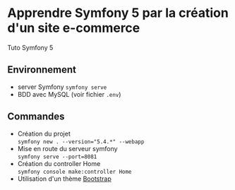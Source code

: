 # Apprendre Symfony 5 par la création d'un site e-commerce  #

Tuto Symfony 5

## Environnement ##

- server Symfony `symfony serve`
- BDD avec MySQL (voir fichier `.env`)

## Commandes ##

- Création du projet  
    `symfony new . --version="5.4.*" --webapp`  
- Mise en route du serveur symfony  
    `symfony serve --port=8081`
- Création du controller Home  
    `symfony console make:controller Home`
- Utilisation d'un thème [Bootstrap](https://getbootstrap.com/docs/5.3/examples/carousel/)